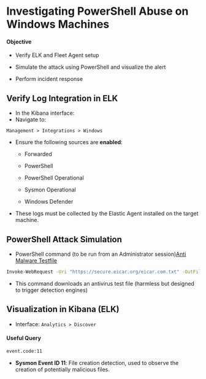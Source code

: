 # Investigating PowerShell Abuse on Windows Machines

#### Objective

- Verify ELK and Fleet Agent setup

- Simulate the attack using PowerShell and visualize the alert

- Perform incident response

## Verify Log Integration in ELK

- In the Kibana interface:
- Navigate to:

`Management > Integrations > Windows`

- Ensure the following sources are **enabled**:

  - Forwarded

  - PowerShell

  - PowerShell Operational

  - Sysmon Operational

  - Windows Defender

- These logs must be collected by the Elastic Agent installed on the target machine.

## PowerShell Attack Simulation

- PowerShell command (to be run from an Administrator session)[Anti Malware Testfile](https://www.eicar.org/download-anti-malware-testfile/)

```sh
Invoke-WebRequest -Uri "https://secure.eicar.org/eicar.com.txt" -OutFile "$env:USERPROFILE\Downloads\eicar.com.txt"
```

- This command downloads an antivirus test file (harmless but designed to trigger detection engines)

## Visualization in Kibana (ELK)

- Interface: `Analytics > Discover`

#### Useful Query

```sh
event.code:11
```

- **Sysmon Event ID 11**: File creation detection, used to observe the creation of potentially malicious files.
